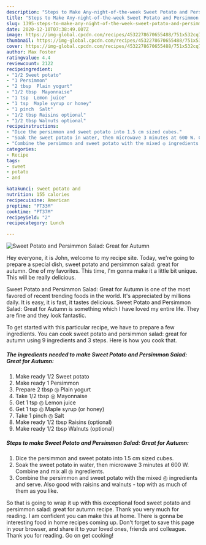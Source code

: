 ```yaml
---
description: "Steps to Make Any-night-of-the-week Sweet Potato and Persimmon Salad: Great for Autumn"
title: "Steps to Make Any-night-of-the-week Sweet Potato and Persimmon Salad: Great for Autumn"
slug: 1395-steps-to-make-any-night-of-the-week-sweet-potato-and-persimmon-salad-great-for-autumn
date: 2020-12-10T07:38:49.007Z
image: https://img-global.cpcdn.com/recipes/4532278670655488/751x532cq70/sweet-potato-and-persimmon-salad-great-for-autumn-recipe-main-photo.jpg
thumbnail: https://img-global.cpcdn.com/recipes/4532278670655488/751x532cq70/sweet-potato-and-persimmon-salad-great-for-autumn-recipe-main-photo.jpg
cover: https://img-global.cpcdn.com/recipes/4532278670655488/751x532cq70/sweet-potato-and-persimmon-salad-great-for-autumn-recipe-main-photo.jpg
author: Max Foster
ratingvalue: 4.4
reviewcount: 2122
recipeingredient:
- "1/2 Sweet potato"
- "1 Persimmon"
- "2 tbsp  Plain yogurt"
- "1/2 tbsp  Mayonnaise"
- "1 tsp  Lemon juice"
- "1 tsp  Maple syrup or honey"
- "1 pinch  Salt"
- "1/2 tbsp Raisins optional"
- "1/2 tbsp Walnuts optional"
recipeinstructions:
- "Dice the persimmon and sweet potato into 1.5 cm sized cubes."
- "Soak the sweet potato in water, then microwave 3 minutes at 600 W. Combine and mix all ◎ ingredients."
- "Combine the persimmon and sweet potato with the mixed ◎ ingredients and serve. Also good with raisins and walnuts - top with as much of them as you like."
categories:
- Recipe
tags:
- sweet
- potato
- and

katakunci: sweet potato and 
nutrition: 155 calories
recipecuisine: American
preptime: "PT33M"
cooktime: "PT37M"
recipeyield: "2"
recipecategory: Lunch

---
```



![Sweet Potato and Persimmon Salad: Great for Autumn](https://img-global.cpcdn.com/recipes/4532278670655488/751x532cq70/sweet-potato-and-persimmon-salad-great-for-autumn-recipe-main-photo.jpg)

Hey everyone, it is John, welcome to my recipe site. Today, we're going to prepare a special dish, sweet potato and persimmon salad: great for autumn. One of my favorites. This time, I'm gonna make it a little bit unique. This will be really delicious.

Sweet Potato and Persimmon Salad: Great for Autumn is one of the most favored of recent trending foods in the world. It's appreciated by millions daily. It is easy, it is fast, it tastes delicious. Sweet Potato and Persimmon Salad: Great for Autumn is something which I have loved my entire life. They are fine and they look fantastic.




To get started with this particular recipe, we have to prepare a few ingredients. You can cook sweet potato and persimmon salad: great for autumn using 9 ingredients and 3 steps. Here is how you cook that.

<!--inarticleads1-->

##### The ingredients needed to make Sweet Potato and Persimmon Salad: Great for Autumn:

1. Make ready 1/2 Sweet potato
1. Make ready 1 Persimmon
1. Prepare 2 tbsp ◎ Plain yogurt
1. Take 1/2 tbsp ◎ Mayonnaise
1. Get 1 tsp ◎ Lemon juice
1. Get 1 tsp ◎ Maple syrup (or honey)
1. Take 1 pinch ◎ Salt
1. Make ready 1/2 tbsp Raisins (optional)
1. Make ready 1/2 tbsp Walnuts (optional)




<!--inarticleads2-->

##### Steps to make Sweet Potato and Persimmon Salad: Great for Autumn:

1. Dice the persimmon and sweet potato into 1.5 cm sized cubes.
1. Soak the sweet potato in water, then microwave 3 minutes at 600 W. Combine and mix all ◎ ingredients.
1. Combine the persimmon and sweet potato with the mixed ◎ ingredients and serve. Also good with raisins and walnuts - top with as much of them as you like.




So that is going to wrap it up with this exceptional food sweet potato and persimmon salad: great for autumn recipe. Thank you very much for reading. I am confident you can make this at home. There is gonna be interesting food in home recipes coming up. Don't forget to save this page in your browser, and share it to your loved ones, friends and colleague. Thank you for reading. Go on get cooking!
